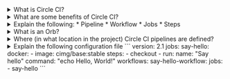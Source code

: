 <details> <summary>What is Circle CI?</summary><br><b> [Circle CI](https://circleci.com): "CircleCI is a continuous integration and continuous delivery platform that can be used to implement DevOps practices." </b></details> <details> <summary>What are some benefits of Circle CI?</summary><br><b> [Circle CI Docs](https://circleci.com/docs/about-circleci): "SSH into any job to debug your build issues. Set up parallelism in your .circleci/config.yml file to run jobs faster. Configure caching with two simple keys to reuse data from previous jobs in your workflow. Configure self-hosted runners for unique platform support. Access Arm resources for the machine executor. Use orbs, reusable packages of configuration, to integrate with third parties. Use pre-built Docker images in a variety of languages. Use the API to retrieve information about jobs and workflows. Use the CLI to access advanced tools locally. Get flaky test detection with test insights." </b></details> <details><summary>Explain the following: * Pipeline * Workflow * Jobs * Steps </summary><br><b> * Pipeline: the entire CI/CD configuration (.circleci/config.yaml) * Workflow: primarily used when there is more than one job in the configuration to orchestrate the workflows * Jobs: One or more steps to execute as part of the CI/CD process * Steps: The actual commands to execute </b></details> <details> <summary>What is an Orb?</summary><br><b> [Circle CI Docs](https://circleci.com/developer/orbs): "Orbs are shareable packages of CircleCI configuration you can use to simplify your builds" They can come from the public registry or defined privately as part of an organization. </b></details><details> <summary>Where (in what location in the project) Circle CI pipelines are defined?</summary><br><b> `.circleci/config.yml` </b></details> <details> <summary>Explain the following configuration file ``` version: 2.1 jobs: say-hello: docker: - image: cimg/base:stable steps: - checkout - run: name: "Say hello" command: "echo Hello, World!" workflows: say-hello-workflow: jobs: - say-hello ``` </summary><br><b> This configuration file will set up one job that will checkout the code of the project will run the command `echo Hello, World!`. It will run in a container using the image `cimg/base:stable`. </b></details>